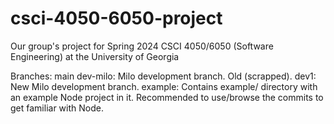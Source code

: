 # csci-4050-6050-project
Our group's project for Spring 2024 CSCI 4050/6050 (Software Engineering) at the University of Georgia

Branches: 
main
dev-milo: Milo development branch. Old (scrapped). 
dev1: New Milo development branch. 
example: Contains example/ directory with an example Node project in it. Recommended to use/browse the 
commits to get familiar with Node. 
